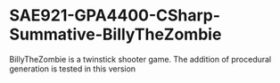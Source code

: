 # SAE921-GPA4400-CSharp-Summative-BillyTheZombie
BillyTheZombie is a twinstick shooter game. The addition of procedural generation is tested in this version
